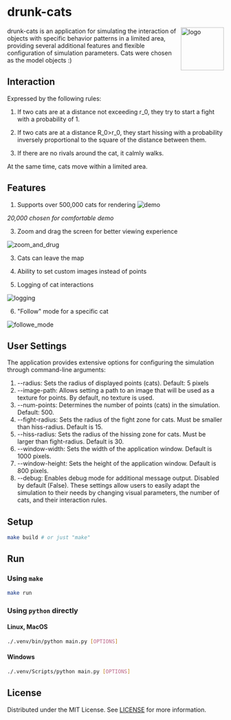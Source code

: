 # drunk-cats
<img src=https://github.com/user-attachments/assets/a1649bd3-85f6-479a-86d0-83d4a1cd2cea alt="logo" width="100" align="right">

drunk-cats is an application for simulating the interaction of objects with specific behavior patterns in a limited area, providing several additional features and flexible configuration of simulation parameters. Cats were chosen as the model objects :)

## Interaction
Expressed by the following rules:
1. If two cats are at a distance not exceeding r_0, they try to start a fight with a probability of 1.

2. If two cats are at a distance R_0>r_0, they start hissing with a probability inversely proportional to the square of the distance between them.

3. If there are no rivals around the cat, it calmly walks.

At the same time, cats move within a limited area.

## Features
1. Supports over 500,000 cats for rendering
![demo](https://github.com/user-attachments/assets/3248153a-149c-4a5a-933b-c1b3c414fe72)

*20,000 chosen for comfortable demo*

3. Zoom and drag the screen for better viewing experience

![zoom_and_drug](https://github.com/user-attachments/assets/4333d5c0-2ce7-4a2a-a249-625ded57682c)

3. Cats can leave the map

4. Ability to set custom images instead of points

5. Logging of cat interactions
   
![logging](https://github.com/user-attachments/assets/7a690f41-5188-4f62-9e35-d3dbad194059)

6. "Follow" mode for a specific cat

![followe_mode](https://github.com/user-attachments/assets/862c2ace-6f3d-46cc-a13d-86ef3864a352)


## User Settings
The application provides extensive options for configuring the simulation through command-line arguments:

1. --radius: Sets the radius of displayed points (cats). Default: 5 pixels
2. --image-path: Allows setting a path to an image that will be used as a texture for points. By default, no texture is used.
3. --num-points: Determines the number of points (cats) in the simulation. Default: 500.
4. --fight-radius: Sets the radius of the fight zone for cats. Must be smaller than hiss-radius. Default is 15.
5. --hiss-radius: Sets the radius of the hissing zone for cats. Must be larger than fight-radius. Default is 30.
6. --window-width: Sets the width of the application window. Default is 1000 pixels.
7. --window-height: Sets the height of the application window. Default is 800 pixels.
8. --debug: Enables debug mode for additional message output. Disabled by default (False).
These settings allow users to easily adapt the simulation to their needs by changing visual parameters, the number of cats, and their interaction rules.

## Setup

```bash
make build # or just "make"
```

## Run

### Using `make`

```bash
make run
```

### Using `python` directly

#### Linux, MacOS

```bash
./.venv/bin/python main.py [OPTIONS]
```

#### Windows

```bash
./.venv/Scripts/python main.py [OPTIONS]
```

## License

Distributed under the MIT License.
See [LICENSE](https://github.com/AzimMuradov/drunk-cats/blob/master/LICENSE) for more information.
